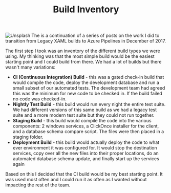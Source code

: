 ﻿---
title: Build Inventory
subTitle: XAML to the Future
category: "DevOps"
cover: samuel-zeller-360488-unsplash.jpg
---
![Unsplash](samuel-zeller-360488-unsplash.jpg)
The is a continuation of a series of posts on the work I did to transition from Legacy XAML builds to Azure Pipelines in December of 2017.

The first step I took was an inventory of the different build types we were using. My thinking was that the most simple build would be the easiest starting point and I could build from there. We had a lot of builds but there wasn't many variations:

 - **CI (Continuous Integration) Build** - this was a gated check-in build that would compile the code, deploy the development database and run a small subset of our automated tests. The development team had agreed this was the minimum for new code to be checked in. If the build failed no code was checked-in.
 - **Nightly Test Build** - this build would run every night the entire test suite. We had different versions of this same build as we had a legacy test suite and a more modern test suite but they could not run together.
 - **Staging Build** - this build would compile the code into the various components: 2 windows services, a ClickOnce installer for the client, and a database schema compare script. The files were then placed in a staging folder.
 - **Deployment Build** - this build would actually deploy the code to what ever environment it was configured for. It would stop the destination services, copy over all the new files into their proper locations, do an automated database schema update, and finally start up the services again

Based on this I decided that the CI build would be my best starting point. It was used most often and I could run it as often as I wanted without impacting the rest of the team.

